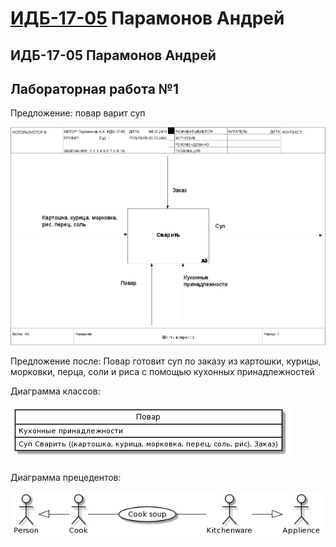 # [ИДБ-17-05](https://github.com/stankin/design-part-1/wiki/list-idb-17-05) Парамонов Андрей


## ИДБ-17-05 Парамонов Андрей
## Лабораторная работа №1

Предложение: повар варит суп

![None](https://github.com/aeprmnv/aeprmnv.github.io/blob/master/Lab1/model.png)

Предложение после: Повар готовит суп по заказу из картошки, курицы, морковки, перца, соли и риса с помощью кухонных принадлежностей

Диаграмма классов:

![None](https://github.com/aeprmnv/aeprmnv.github.io/blob/master/Lab1/Class.png)

Диаграмма прецедентов:

![None](https://github.com/aeprmnv/aeprmnv.github.io/blob/master/Lab1/usecase1.png)
